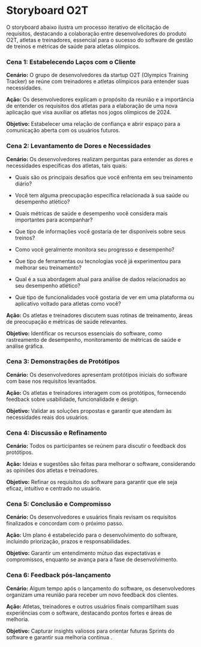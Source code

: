 # **Storyboard O2T**
O storyboard abaixo ilustra um processo iterativo de elicitação de requisitos, destacando a colaboração entre desenvolvedores do produto O2T, atletas e treinadores, essencial para o sucesso do software de gestão de treinos e métricas de saúde para atletas olímpicos.

### **Cena 1: Estabelecendo Laços com o Cliente**

****Cenário:**** O grupo de desenvolvedores da startup O2T (Olympics Training Tracker) se reúne com treinadores e atletas olímpicos para entender suas necessidades.


**Ação:** Os desenvolvedores explicam o propósito da reunião e a importância de entender os requisitos dos atletas para a elaboração de uma nova aplicação que visa auxiliar os atletas nos jogos olímpicos de 2024.


**Objetivo:** Estabelecer uma relação de confiança e abrir espaço para a comunicação aberta com os usuários futuros.

### **Cena 2: Levantamento de Dores e Necessidades**

**Cenário:** Os desenvolvedores realizam perguntas para entender as dores e necessidades específicas dos atletas, tais quais: 
* Quais são os principais desafios que você enfrenta em seu treinamento diário?

* Você tem alguma preocupação específica relacionada à sua saúde ou desempenho atlético?

* Quais métricas de saúde e desempenho você considera mais importantes para acompanhar?

* Que tipo de informações você gostaria de ter disponíveis sobre seus treinos?

* Como você geralmente monitora seu progresso e desempenho?

* Que tipo de ferramentas ou tecnologias você já experimentou para melhorar seu treinamento?

* Qual é a sua abordagem atual para análise de dados relacionados ao seu desempenho atlético?

* Que tipo de funcionalidades você gostaria de ver em uma plataforma ou aplicativo voltado para atletas como você?
 

**Ação:** Os atletas e treinadores discutem suas rotinas de treinamento, áreas de preocupação e métricas de saúde relevantes.


**Objetivo:** Identificar os recursos essenciais do software, como rastreamento de desempenho, monitoramento de métricas de saúde e análise gráfica.

### **Cena 3:** Demonstrações de Protótipos

**Cenário:** Os desenvolvedores apresentam protótipos iniciais do software com base nos requisitos levantados.

**Ação:** Os atletas e treinadores interagem com os protótipos, fornecendo feedback sobre usabilidade, funcionalidade e design.

**Objetivo:** Validar as soluções propostas e garantir que atendam às necessidades reais dos usuários.

### **Cena 4:** Discussão e Refinamento

**Cenário:** Todos os participantes se reúnem para discutir o feedback dos protótipos.

**Ação:** Ideias e sugestões são feitas para melhorar o software, considerando as opiniões dos atletas e treinadores.

**Objetivo:** Refinar os requisitos do software para garantir que ele seja eficaz, intuitivo e centrado no usuário.

### **Cena 5:** Conclusão e Compromisso

**Cenário:** Os desenvolvedores e usuários finais revisam os requisitos finalizados e concordam com o próximo passo.

**Ação:** Um plano é estabelecido para o desenvolvimento do software, incluindo priorização, prazos e responsabilidades.

**Objetivo:** Garantir um entendimento mútuo das expectativas e compromissos, enquanto se avança para a fase de desenvolvimento.

### **Cena 6:** Feedback pós-lançamento

**Cenário:** Algum tempo após o lançamento do software, os desenvolvedores organizam uma reunião para receber um novo feedback dos clientes.

**Ação:** Atletas, treinadores e outros usuários finais compartilham suas experiências com o software, destacando pontos fortes e áreas de melhoria.

**Objetivo:** Capturar insights valiosos para orientar futuras Sprints do software e garantir sua melhoria contínua .

